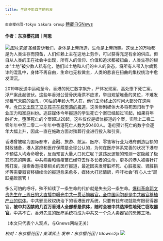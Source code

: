 ```yaml
---
title: 生命不能自主的悲哀
---
```

`東京櫻花団-Tokyo Sakura Group` [轉載自GNews](https://gnews.org/zh-hans/1604036/)

#### 作者：东京樱花团｜阿恩
![](https://assets.gnews.org/wp-content/uploads/2021/10/pasted-image-0-2-2.png)[*图片来源*](https://cdn.hk01.com/di/media/images/dw/20211019/527065559905603584241690.jpeg/Lu2pIgpVGdhk3DANTGJAcLgOYVjBPZcm0EV5tupFebY?v=w1920)
圣经告诉我们，身体是上帝所造，生命是上帝所赐。这世上的万物都是为人类生存而预备，人们仰赖上主在这地上劳作，可以获得充足有余的供应。但自从人类的王在社会中出现，所有人的信仰、价值和追求都被扭曲，人类生存的根本“土地”被少数人私有化，他们以土地和人们的主人的姿态，将所有人带入尔虞我诈的混乱中，身体不再自由，生命也无权做主，人类的悲哀在扭曲的集权统治中愈发深沉。

2019年反送中运动至今，香港的死亡数字飙升，尸体发现案、高处堕下死亡案、浮尸案此起彼伏。这些年香港公营骨灰庵供不应求，举目观望堆叠的灵位，不难发现稚气未脱的面孔，00后的年龄大有人在，他们生命终止的时间大部分在这两年。[今日又出现了12岁孩子在校堕落的报道](https://www.hk01.com/%E7%AA%81%E7%99%BC/690185/%E7%8F%8D%E6%83%9C%E7%94%9F%E5%91%BD-%E7%A7%80%E8%8C%82%E5%9D%AA%E9%A0%86%E5%AE%89%E9%82%A8%E7%94%B7%E7%94%9F%E5%A2%AE%E6%A9%8B%E4%BA%A1-%E9%81%BA%E4%B8%8B%E6%9B%B8%E5%8C%85%E8%AA%B2%E6%9C%AC)，这类惨剧媒体大多将死因归咎于学业压力和家庭纠纷。追踪媒体今年报道的学生死亡个案已经超过10起，如果将年龄扩大，堕落死亡的个案超过20起，这些仅仅是媒体报道的个案，实际上二零二零年年中至二零二一年年中香港死亡人数为50400人。港府预计死亡的数字会逐年大幅上升，因此一直在施政方面对殡葬行业进行投入和引资。

香港曾被喻为国际都市，金融、旅游、航运、医疗、零售等行业为港府创造巨额的财政储备，港人富庶和医疗保障是全球公认的，为何在医疗体系完善的状况下港府不预估人均寿命增长，反而预言大量人口死亡呢？这违反逻辑的预测一定隐藏了极其邪恶的阴谋。中共病毒和毒疫苗已经夺去许多长者的生命，更多的港人被毒针打残打废，搜索香港报章相关的医疗报道，最近因突发肝脏坏死、心脏报废、肾脏损坏等需要器官移植续命的报道愈来愈多，媒体大打悲情牌，呼吁社会“有心人士”踊跃捐赠器官！

多么可怕的呼吁，殊不知续了一条生命的代价就是失去另一条生命。[爆料革命郭文贵先生在上周日的大直播中曝光中共一贯活摘器官，全中国同胞都是中共器官移植产业的供体](https://www.gtv.org/video/id=616c1823304e992109b65281)。中共邪恶政权统治下的香港医疗系统，只要有钱有权就能有限获得器官，**被中共囚禁的几百万香港人全部都是供体，随时会被中共选择性地死亡窃取器官**。中共不亡，香港先进的医疗系统将成为中共又一个杀人卖器官的恐怖工场。

（本文只代表个人观点，与Gnews网站无关）

*校对：东京樱花团 / 東洋武士*
*发布：东京樱花团 / tdownc2p*
![](https://assets.gnews.org/wp-content/uploads/2021/08/image0-1-36.jpg)
